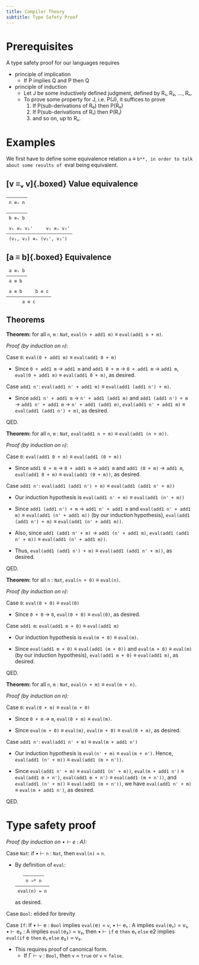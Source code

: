 ```yaml
---
title: Compiler Theory
subtitle: Type Safety Proof
---
```


# Prerequisites
A type safety proof for our languages requires

- principle of implication
  - If P implies Q and P then Q
- principle of induction
  - Let J be some inductively defined judgment, defined by R₁, R₂, ..., Rₙ.
  - To prove some property for J, i.e. P(J), it suffices to prove
    1) If P(sub-derivations of R₀) then P(R₀)
    2) If P(sub-derivations of R₁) then P(R₁)
    3) and so on, up to Rₙ.

# Examples
We first have to define some equivalence relation `a` ≡ `b**, in order to talk about some results of `eval being equivalent.

## [v ≡ᵥ v]{.boxed} Value equivalence
```
————————
 n ≡ᵥ n
```
```
————————
 b ≡ᵥ b
```
```
 v₁ ≡ᵥ v₁'     v₂ ≡ᵥ v₂'
—————————————————————————
 (v₁, v₂) ≡ᵥ (v₁', v₂')
```

## [a ≡ b]{.boxed} Equivalence
```
 a ≡ᵥ b
————————
 a ≡ b
```
```
 a ≡ b     b ≡ c
—————————————————
      a ≡ c
```

## Theorems

**Theorem:** for all `n`, `m` : `Nat`, `eval(n + add1 m)` ≡ `eval(add1 n + m)`.

*Proof (by induction on `n`):*

Case `0`: `eval(0 + add1 m)` ≡ `eval(add1 0 + m)`

- Since `0 + add1 m` → `add1 m` and `add1 0 + m` → `0 + add1 m` → `add1 m`, `eval(0 + add1 m)` ≡ `eval(add1 0 + m)`, as desired.

Case `add1 n'`: `eval(add1 n' + add1 m)` ≡ `eval(add1 (add1 n') + m)`.

- Since `add1 n' + add1 m` → `n' + add1 (add1 m)` and `add1 (add1 n') + m` → `add1 n' + add1 m` → `n' + add1 (add1 m)`, `eval(add1 n' + add1 m)` ≡ `eval(add1 (add1 n') + m)`, as desired.

QED.

**Theorem:** for all `n`, `m` : `Nat`, `eval(add1 n + m)` ≡ `eval(add1 (n + m))`.

*Proof (by induction on `n`):*

Case `0`: `eval(add1 0 + m)` ≡ `eval(add1 (0 + m))`

- Since `add1 0 + m` → `0 + add1 m` → `add1 m` and `add1 (0 + m)` → `add1 m`, `eval(add1 0 + m)` ≡ `eval(add1 (0 + m))`, as desired.

Case `add1 n'`: `eval(add1 (add1 n') + m)` ≡ `eval(add1 (add1 n' + m))`

- Our induction hypothesis is `eval(add1 n' + m)` ≡ `eval(add1 (n' + m))`

- Since `add1 (add1 n') + m` → `add1 n' + add1 m` and `eval(add1 n' + add1 m)` ≡ `eval(add1 (n' + add1 m))` (by our induction hypothesis), `eval(add1 (add1 n') + m)` ≡ `eval(add1 (n' + add1 m))`.

- Also, since `add1 (add1 n' + m)` → `add1 (n' + add1 m)`, `eval(add1 (add1 n' + m))` ≡ `eval(add1 (n' + add1 m))`.

- Thus, `eval(add1 (add1 n') + m)` ≡ `eval(add1 (add1 n' + m))`, as desired.

QED.

**Theorem:** for all `n` : `Nat`, `eval(n + 0)` ≡ `eval(n)`.

*Proof (by induction on `n`):*

Case `0`: `eval(0 + 0)` ≡ `eval(0)`

- Since `0 + 0` → `0`, `eval(0 + 0)` ≡ `eval(0)`, as desired.

Case `add1 m`: `eval(add1 m + 0)` ≡ `eval(add1 m)`

- Our induction hypothesis is `eval(m + 0)` ≡ `eval(m)`.

- Since `eval(add1 m + 0)` ≡ `eval(add1 (m + 0))` and `eval(m + 0)` ≡ `eval(m)` (by our induction hypothesis), `eval(add1 m + 0)` ≡ `eval(add1 m)`, as desired.

QED.

**Theorem:** for all `n`, `m` : `Nat`, `eval(n + m)` ≡ `eval(m + n)`.

*Proof (by induction on n):*

Case `0`: `eval(0 + m)` ≡ `eval(m + 0)`

- Since `0 + m` → `m`, `eval(0 + m)` ≡ `eval(m)`.

- Since `eval(m + 0)` ≡ `eval(m)`, `eval(m + 0)` ≡ `eval(0 + m)`, as desired.

Case `add1 n'`: `eval(add1 n' + m)` ≡ `eval(m + add1 n')`

- Our induction hypothesis is `eval(n' + m)` ≡ `eval(m + n')`. Hence, `eval(add1 (n' + m))` ≡ `eval(add1 (m + n'))`.

- Since `eval(add1 n' + m)` ≡ `eval(add1 (n' + m))`, `eval(m + add1 n')` ≡ `eval(add1 m + n')`, `eval(add1 m + n')` ≡ `eval(add1 (m + n'))`, and `eval(add1 (n' + m))` ≡ `eval(add1 (m + n'))`, we have `eval(add1 n' + m)` ≡ `eval(m + add1 n')`, as desired.

QED.

# Type safety proof
*Proof (by induction on • ⊢ e : A):*

Case `Nat`: if • ⊢ `n` : `Nat`, then `eval(n)` = `n`.

- By definition of `eval`:
  ```
     ————————
      n →* n
  —————————————
   eval(n) = n
  ```
  as desired.

Case `Bool`: elided for brevity

Case `If`: If • ⊢ e : `Bool` implies `eval(`e`)` = `v`, • ⊢ e₁ : A implies `eval(`e₁`)` = v₁, • ⊢ e₂ : A implies `eval(`e₂`)` = v₂, then • ⊢ `if` e `then` e₁ `else` e2 implies `eval(if` e `then` e₁ `else` e₂`)` = v₃.

- This requires proof of canonical form.
  - If Γ ⊢ `v` : `Bool`, then `v` = `true` or `v` = `false`.
